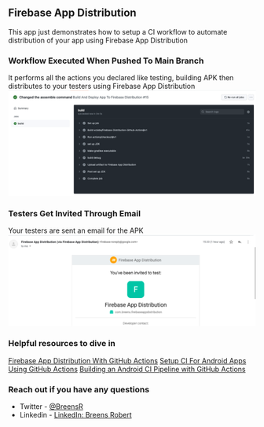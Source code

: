 ## Firebase App Distribution
This app just demonstrates how to setup a CI workflow to automate distribution of your app using Firebase App Distribution

### Workflow Executed When Pushed To Main Branch
It performs all the actions you declared like testing, building APK then distributes to your testers using Firebase App Distribution
<img src="/images/successful.png">

### Testers Get Invited Through Email
Your testers are sent an email for the APK
<img src="/images/testinvitation.png">

### Helpful resources to dive in
[Firebase App Distribution With GitHub Actions](https://levelup.gitconnected.com/how-to-deploy-to-firebase-app-distribution-with-github-actions-ef2061725cd5)
[Setup CI For Android Apps Using GitHub Actions](https://www.youtube.com/watch?v=K9w01h4-Wnc&list=PLEPZdzLLJH951c23xTdB2wpeSikkarDkk&index=11)
[Building an Android CI Pipeline with GitHub Actions](https://www.youtube.com/watch?v=f3_bkhQRrtU&list=PLEPZdzLLJH951c23xTdB2wpeSikkarDkk&index=12)

### Reach out if you have any questions
* Twitter - [@BreensR](https://twitter.com/BreensR)
* Linkedin - [LinkedIn: Breens Robert](https://www.linkedin.com/in/breens-mbaka-b447781b9/)